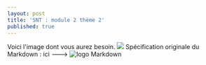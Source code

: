 ```yaml
---
layout: post
title: 'SNT : module 2 thème 2'
published: true
---
```




Voici l'image dont vous aurez besoin.
<img src="https://github.com/ymobian/ymobian.github.io/blob/master/pomme.jpg"/>
Spécification originale du Markdown : ici ---> ![logo Markdown](https://github.com/ymobian/ymobian.github.io/blob/master/pomme.jpg)
